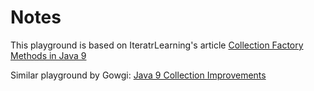 

# Notes
This playground is based on IteratrLearning's article [Collection Factory Methods in Java 9](http://iteratrlearning.com/java9/2016/11/09/java9-collection-factory-methods.html)

Similar playground by Gowgi: [Java 9 Collection Improvements](https://tech.io/playgrounds/3384/java-9-collection-improvements)
